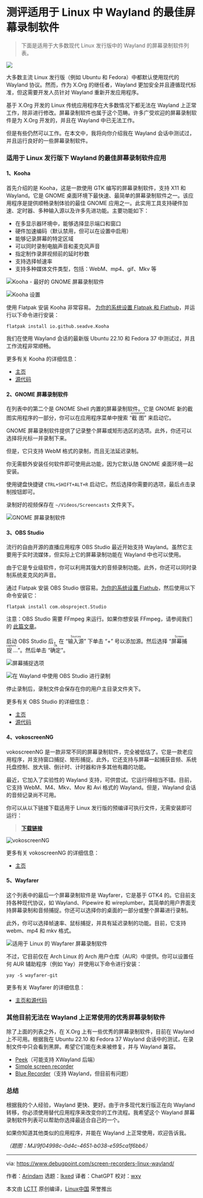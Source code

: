 [#]: subject: "Best Screen Recorders for Wayland in Linux [Compared & Tested]"
[#]: via: "https://www.debugpoint.com/screen-recorders-linux-wayland/"
[#]: author: "Arindam https://www.debugpoint.com/author/admin1/"
[#]: collector: "lkxed"
[#]: translator: "ChatGPT"
[#]: reviewer: "wxy"
[#]: publisher: "wxy"
[#]: url: "https://linux.cn/article-15844-1.html"

测评适用于 Linux 中 Wayland 的最佳屏幕录制软件
======

> 下面是适用于大多数现代 Linux 发行版中的 Wayland 的屏幕录制软件列表。

![][0]

大多数主流 Linux 发行版（例如 Ubuntu 和 Fedora）中都默认使用现代的 Wayland 协议。然而，作为 X.Org 的继任者，Wayland 更加安全并且遵循现代标准，但这需要开发人员针对 Wayland 重新开发应用程序。

基于 X.Org 开发的 Linux 传统应用程序在大多数情况下都无法在 Wayland 上正常工作，除非进行修改。屏幕录制软件也属于这个范畴。许多广受欢迎的屏幕录制软件是为 X.Org 开发的，并且在 Wayland 中已无法工作。

但是有些仍然可以工作。在本文中，我将向你介绍我在 Wayland 会话中测试过，并且运行良好的一些屏幕录制软件。

### 适用于 Linux 发行版下 Wayland 的最佳屏幕录制软件应用

#### 1、Kooha

首先介绍的是 Kooha，这是一款使用 GTK 编写的屏幕录制软件，支持 X11 和 Wayland。它是 GNOME 桌面环境下最快速、最简单的屏幕录制软件之一。该应用程序是提供顺畅录制体验的最佳 GNOME 应用之一。此实用工具支持硬件加速、定时器、多种输入源以及许多先进功能。主要功能如下：

- 在多显示器环境中，能够选择显示端口和窗口
- 硬件加速编码（默认禁用，但可以在设置中启用）
- 能够记录屏幕的特定区域
- 可以同时录制电脑声音和麦克风声音
- 指定制作录屏视频前的延时秒数
- 支持选择帧速率
- 支持多种媒体文件类型，包括：WebM、mp4、gif、Mkv 等

![Kooha - 最好的 GNOME 屏幕录制软件][2]

![Kooha 设置][3]

使用 Flatpak 安装 Kooha 非常容易。 [为你的系统设置 Flatpak 和 Flathub][4]，并运行以下命令进行安装：

```
flatpak install io.github.seadve.Kooha
```

我们在使用 Wayland 会话的最新版 Ubuntu 22.10 和 Fedora 37 中测试过，并且工作流程非常顺畅。

更多有关 Kooha 的详细信息：

- [主页][5]
- [源代码][6]

#### 2、GNOME 屏幕录制软件

在列表中的第二个是 GNOME Shell 内置的屏幕录制软件。它是 GNOME 新的截图实用程序的一部分，你可以在应用程序菜单中搜索 “<ruby>截图<rt>screenshot</rt></ruby>” 来启动它。

GNOME 屏幕录制软件提供了记录整个屏幕或矩形选区的选项。此外，你还可以选择将光标一并录制下来。

但是，它只支持 WebM 格式的录制，而且无法延迟录制。

你无需额外安装任何软件即可使用此功能，因为它默认随 GNOME 桌面环境一起安装。

使用键盘快捷键 `CTRL+SHIFT+ALT+R` 启动它。然后选择你需要的选项，最后点击录制按钮即可。

录制好的视频保存在 `~/Videos/Screencasts` 文件夹下。

![GNOME 屏幕录制软件][7]

#### 3、OBS Studio

流行的自由开源的直播应用程序 OBS Studio 最近开始支持 Wayland。虽然它主要用于实时流媒体，但实际上它的屏幕录制功能在 Wayland 中也可以使用。

由于它是专业级软件，你可以利用其强大的音频录制功能。此外，你还可以同时录制系统麦克风的声音。

通过 Flatpak 安装 OBS Studio 很容易。[为你的系统设置 Flathub][4]，然后使用以下命令安装它：

```
flatpak install com.obsproject.Studio
```

注意：OBS Studio 需要 FFmpeg 来运行。如果你想安装 FFmpeg，请参阅我们的 [此篇文章][8]。

启动 OBS Studio 后，在 “<ruby>输入源<rt>Sources</rt></ruby>” 下单击 “+” 号以添加源。然后选择 “<ruby>屏幕捕捉…<rt>Screen capture...</rt></ruby>”。然后单击 “<ruby>确定<rt>Ok</rt></ruby>”。

![屏幕捕捉选项][9]

![在 Wayland 中使用 OBS Studio 进行录制][10]

停止录制后，录制文件会保存在你的用户主目录文件夹下。

更多有关 OBS Studio 的详细信息：

- [主页][11]
- [源代码][12]

#### 4、vokoscreenNG

vokoscreenNG 是一款非常不同的屏幕录制软件，完全被低估了。它是一款老应用程序，并支持窗口捕捉、矩形捕捉。此外，它还支持与屏幕一起捕获音频、系统托盘控制、放大镜、倒计时、计时器和许多其他有趣的功能。

最近，它加入了实验性的 Wayland 支持，可供尝试。它运行得相当不错。目前，它支持 WebM、M4、Mkv、Mov 和 Avi 格式的 Wayland。但是，Wayland 会话的音频记录尚不可用。

你可以从以下链接下载适用于 Linux 发行版的预编译可执行文件，无需安装即可运行：

> **[下载链接][13]**

![vokoscreenNG][14]

更多有关 vokoscreenNG 的详细信息：

- [主页][15]

#### 5、Wayfarer

这个列表中的最后一个屏幕录制软件是 Wayfarer，它是基于 GTK4 的。它目前支持各种现代协议，如 Wayland、Pipewire 和 wireplumber。其简单的用户界面支持屏幕录制和音频捕捉。你还可以选择你的桌面的一部分或整个屏幕进行录制。

此外，你可以选择帧速率、鼠标捕捉，并具有延迟录制的功能。目前，它支持 webm、mp4 和 mkv 格式。

![适用于 Linux 的 Wayfarer 屏幕录制软件][16]

不过，它目前仅在 Arch Linux 的 Arch 用户仓库（AUR）中提供。你可以设置任何 AUR 辅助程序（例如 Yay）并使用以下命令进行安装：

```
yay -S wayfarer-git
```

更多有关 Wayfarer 的详细信息：

- [主页和源代码][17]

### 其他目前无法在 Wayland 上正常使用的优秀屏幕录制软件

除了上面的列表之外，在 X.Org 上有一些优秀的屏幕录制软件，目前在 Wayland 上不可用。根据我在 Ubuntu 22.10 和 Fedora 37 Wayland 会话中的测试，在录制文件中只会看到黑屏。希望它们能在未来被修复，并与 Wayland 兼容。

- [Peek][18]（可能支持 XWayland 后端）
- [Simple screen recorder][19]
- [Blue Recorder][20]（支持 Wayland，但目前有问题）

### 总结

根据我的个人经验，Wayland 更快、更好。由于许多现代发行版正在向 Wayland 转移，你必须使用替代应用程序来改变你的工作流程。我希望这个 Wayland 屏幕录制软件列表可以帮助你选择最适合自己的一个。

如果你知道其他类似的应用程序，并能在 Wayland 上正常使用，欢迎告诉我。

*（题图：MJ/9f04998c-0d4c-4651-b038-e595ca1f6bb6）*

--------------------------------------------------------------------------------

via: https://www.debugpoint.com/screen-recorders-linux-wayland/

作者：[Arindam][a]
选题：[lkxed][b]
译者：ChatGPT
校对：[wxy](https://github.com/wxy)

本文由 [LCTT](https://github.com/LCTT/TranslateProject) 原创编译，[Linux中国](https://linux.cn/) 荣誉推出

[a]: https://www.debugpoint.com/author/admin1/
[b]: https://github.com/lkxed
[1]: https://www.debugpoint.com/wp-content/uploads/2022/12/wayrec.jpg
[2]: https://www.debugpoint.com/wp-content/uploads/2021/12/Kooha-Best-Screen-Recoder-for-GNOME.jpg
[3]: https://www.debugpoint.com/wp-content/uploads/2022/12/Kooha-Settings.jpg
[4]: https://www.debugpoint.com/how-to-install-flatpak-apps-ubuntu-linux/
[5]: https://apps.gnome.org/app/io.github.seadve.Kooha/
[6]: https://github.com/SeaDve/Kooha
[7]: https://www.debugpoint.com/wp-content/uploads/2022/12/GNOME-Screen-recorder.jpg
[8]: https://www.debugpoint.com/install-ffmpeg-ubuntu/
[9]: https://www.debugpoint.com/wp-content/uploads/2022/12/Screen-capture-option.jpg
[10]: https://www.debugpoint.com/wp-content/uploads/2022/12/recording-in-OBS-Studio-in-Wayland.jpg
[11]: https://obsproject.com/
[12]: https://github.com/obsproject/obs-studio
[13]: https://linuxecke.volkoh.de/vokoscreen/vokoscreen-download.html
[14]: https://www.debugpoint.com/wp-content/uploads/2022/12/vokoscreenNG.jpg
[15]: https://linuxecke.volkoh.de/vokoscreen
[16]: https://www.debugpoint.com/wp-content/uploads/2022/12/Wayfarer-screen-recorder-for-Linux.jpg
[17]: https://github.com/stronnag/wayfarer
[18]: https://github.com/phw/peek
[19]: https://www.maartenbaert.be/simplescreenrecorder/
[20]: https://github.com/xlmnxp/blue-recorder
[21]: https://www.debugpoint.com/32-bit-linux-distributions/
[0]: https://img.linux.net.cn/data/attachment/album/202305/25/172033gb2fff1ceefjgpfe.jpg